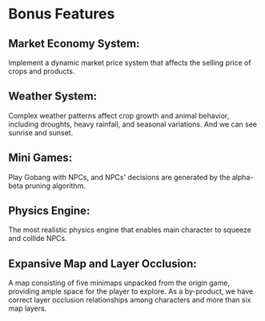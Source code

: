 # Bonus Features
## Market Economy System:
  
  Implement a dynamic market price system that affects the selling price of crops and products.
	
## Weather System:
  
  Complex weather patterns affect crop growth and animal behavior, including droughts, heavy rainfall, and seasonal variations. And we can see sunrise and sunset.

## Mini Games:

  Play Gobang with NPCs, and NPCs' decisions are generated by the alpha-beta pruning algorithm.

## Physics Engine:

  The most realistic physics engine that enables main character to squeeze and collide NPCs.

## Expansive Map and Layer Occlusion:

  A map consisting of five minimaps unpacked from the origin game, providing ample space for the player to explore. As a by-product, we have correct layer occlusion relationships among characters and more than six map layers.

